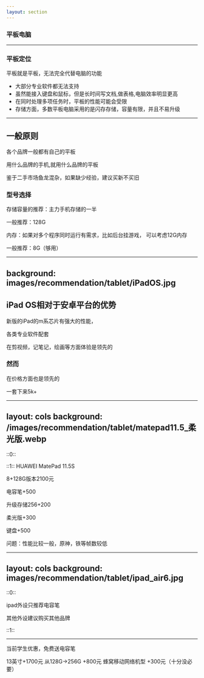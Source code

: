 ```yaml
---
layout: section
---
```


### 平板电脑

---

### 平板定位

平板就是平板，无法完全代替电脑的功能

- 大部分专业软件都无法支持
- 虽然能接入键盘和鼠标，但是长时间写文档,做表格,电脑效率明显更高
- 在同时处理多项任务时，平板的性能可能会受限
- 存储方面，多数平板电脑采用的是闪存存储，容量有限，并且不易升级

---

## 一般原则
各个品牌一般都有自己的平板

用什么品牌的手机,就用什么品牌的平板

鉴于二手市场鱼龙混杂，如果缺少经验，建议买新不买旧

### 型号选择
存储容量的推荐：主力手机存储的一半

一般推荐：128G

内存：如果对多个程序同时运行有需求，比如后台挂游戏，
可以考虑12G内存

一般推荐：8G（够用）

---
background: images/recommendation/tablet/iPadOS.jpg
---

## iPad OS相对于安卓平台的优势

新版的iPad的m系芯片有强大的性能，

各类专业软件配套

在剪视频，记笔记，绘画等方面体验是领先的

### 然而

在价格方面也是领先的

一套下来5k+

---
layout: cols
background: /images/recommendation/tablet/matepad11.5_柔光版.webp
---

<style scoped>
p {
  --uno: text-slate-950;
}
</style>

::0::

::1::
HUAWEI MatePad 11.5S

8+128G版本2100元

电容笔+500

升级存储256+200

柔光版+300

键盘+500

问题：性能比较一般，原神，铁等帧数较低

---
layout: cols
background: images/recommendation/tablet/ipad_air6.jpg
---

<style scoped>
p {
  --uno: text-slate-950;
}
</style>

::0::

ipad外设只推荐电容笔

其他外设建议购买其他品牌

::1::

---

<ImageWithHint src="/images/recommendation/tablet/ipad_air_price.png" alt="苹果官网显示价格" imgClass="w-full" class="h-fit m-auto" />

当前学生优惠，免费送电容笔

13英寸+1700元
从128G->256G +800元
蜂窝移动网络机型 +300元（十分没必要）
